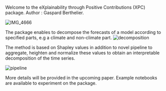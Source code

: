 Welcome to the eXplainability through Positive Contributions (XPC) package.
Author : Gaspard Berthelier.

![IMG_4666](https://github.com/user-attachments/assets/cd2462a4-86e4-4aee-acee-d99cdbf2ddc6)

The package enables to decompose the forecasts of a model according to specified parts, e.g a climate and non-climate part.
![decomposition](https://github.com/user-attachments/assets/ff3ca909-2483-4d99-a11b-cbf8953bb090)

The method is based on Shapley values in addition to novel pipeline to aggregate, heighten and normalize these values to obtain an interpretable decomposition of the time series.

![pipeline](https://github.com/user-attachments/assets/2e0f54ab-5409-42a1-b254-40aa804247b0)

More details will be provided in the upcoming paper. Example notebooks are available to experiment on the package.
